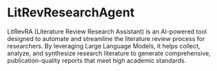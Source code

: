 # LitRevResearchAgent
LitRevRA (Literature Review Research Assistant) is an AI-powered tool designed to automate and streamline the literature review process for researchers. By leveraging Large Language Models, it helps collect, analyze, and synthesize research literature to generate comprehensive, publication-quality reports that meet high academic standards.
